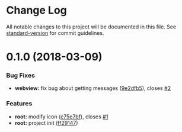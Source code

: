 # Change Log

All notable changes to this project will be documented in this file. See [standard-version](https://github.com/conventional-changelog/standard-version) for commit guidelines.

<a name="0.1.0"></a>
# 0.1.0 (2018-03-09)


### Bug Fixes

* **webview:** fix bug about getting messages ([9e2dfb5](https://github.com/HsuTing/franz-glip/commit/9e2dfb5)), closes [#2](https://github.com/HsuTing/franz-glip/issues/2)


### Features

* **root:** modify icon ([c75e7bf](https://github.com/HsuTing/franz-glip/commit/c75e7bf)), closes [#1](https://github.com/HsuTing/franz-glip/issues/1)
* **root:** project init ([ff29147](https://github.com/HsuTing/franz-glip/commit/ff29147))
